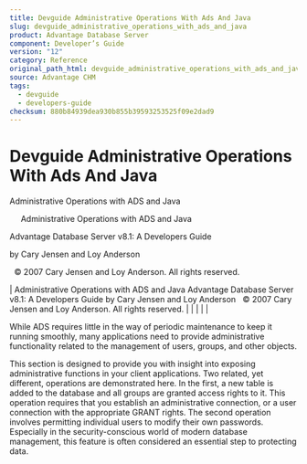 ```yaml
---
title: Devguide Administrative Operations With Ads And Java
slug: devguide_administrative_operations_with_ads_and_java
product: Advantage Database Server
component: Developer’s Guide
version: "12"
category: Reference
original_path_html: devguide_administrative_operations_with_ads_and_java.htm
source: Advantage CHM
tags:
  - devguide
  - developers-guide
checksum: 880b84939dea930b855b39593253525f09e2dad9
---
```


# Devguide Administrative Operations With Ads And Java

Administrative Operations with ADS and Java

     Administrative Operations with ADS and Java

Advantage Database Server v8.1: A Developers Guide

by Cary Jensen and Loy Anderson

  © 2007 Cary Jensen and Loy Anderson. All rights reserved.

| Administrative Operations with ADS and Java  Advantage Database Server v8.1: A Developers Guide  by Cary Jensen and Loy Anderson    © 2007 Cary Jensen and Loy Anderson. All rights reserved. |  |  |  |  |

While ADS requires little in the way of periodic maintenance to keep it running smoothly, many applications need to provide administrative functionality related to the management of users, groups, and other objects.

This section is designed to provide you with insight into exposing administrative functions in your client applications. Two related, yet different, operations are demonstrated here. In the first, a new table is added to the database and all groups are granted access rights to it. This operation requires that you establish an administrative connection, or a user connection with the appropriate GRANT rights. The second operation involves permitting individual users to modify their own passwords. Especially in the security-conscious world of modern database management, this feature is often considered an essential step to protecting data.
